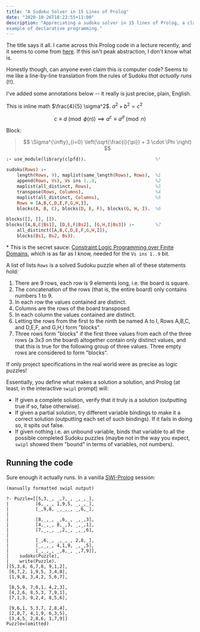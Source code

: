 ```yaml
---
title: "A Sudoku Solver in 15 Lines of Prolog"
date: "2020-10-26T18:22:55+11:00"
description: "Appreciating a sudoku solver in 15 lines of Prolog, a classic
example of declarative programming."
---
```


The title says it all. I came across this Prolog code in a lecture recently,
and it seems to come from [here](https://www.metalevel.at/sudoku/). If this
isn't peak abstraction, I don't know what is.

Honestly though, can anyone even claim this is computer code? Seems to me like
a line-by-line translation from the rules of Sudoku *that actually runs* (!!).

I've added some annotations below -- it really is just precise, plain, English.

This is inline math $\frac{4}{5} \sigma^2$. $a^2 + b^2 = c^2$

$$ c \equiv d \pmod{\phi(n)} \implies a^c \equiv a^d \pmod n $$

Block:

> $$
> \Sigma^{\infty}_{i=0} \left(\sqrt{\frac{i}{\pi}} + 3 \cdot \Phi \right)
> $$

```prolog
:- use_module(library(clpfd)).                          %*

sudoku(Rows) :-
    length(Rows, 9), maplist(same_length(Rows), Rows),  %1
    append(Rows, Vs), Vs ins 1..9,                      %2
    maplist(all_distinct, Rows),                        %3
    transpose(Rows, Columns),                           %4
    maplist(all_distinct, Columns),                     %5
    Rows = [A,B,C,D,E,F,G,H,I],
    blocks(A, B, C), blocks(D, E, F), blocks(G, H, I).  %6

blocks([], [], []).
blocks([A,B,C|Bs1], [D,E,F|Bs2], [G,H,I|Bs3]) :-        %7
    all_distinct([A,B,C,D,E,F,G,H,I]),
    blocks(Bs1, Bs2, Bs3).
```

\* This is the secret sauce:
[Constraint Logic Programming over Finite Domains](http://pathwayslms.com/swipltuts/clpfd/clpfd.html),
which is as far as I know, needed for the `Vs ins 1..9` bit.

A list of lists `Rows` is a solved Sudoku puzzle when all of these statements
hold:

1. There are 9 rows, each row is 9 elements long, i.e. the board is square.
2. The concatenation of the rows (that is, the entire board) only contains
   numbers 1 to 9.
3. In each row the values contained are distinct.
4. Columns are the rows of the board transposed.
5. In each column the values contained are distinct.
6. Letting the rows from the first to the ninth be named A to I,
   Rows A,B,C, and D,E,F, and G,H,I form "blocks".
7. Three rows form "blocks" if the first three values from each of the three
   rows (a 3x3 on the board) altogether contain only distinct values, and
   that this is true for the following group of three values. Three empty rows
   are considered to form "blocks".

If only project specifications in the real world were as precise as
logic puzzles!

Essentially, you define what makes a solution a solution, and Prolog
(at least, in the interactive `swipl` prompt) will:

* If given a complete solution, verify that it truly is a solution
  (outputting true if so, false otherwise).
* If given a partial solution, try different
  variable bindings to make it a correct solution (outputting each set of
  such bindings).
  If it fails in doing so, it spits out false.
* If given nothing i.e. an unbound variable, binds that variable to all the
  possible completed Sudoku puzzles (maybe not in the way you expect,
  `swipl` showed them "bound" in terms of variables, not numbers).

## Running the code

Sure enough it actually runs. In a vanilla
[SWI-Prolog](https://www.swi-prolog.org/) session:

```_
(manually formatted swipl output)

?- Puzzle=[[5,3,_, _,7,_, _,_,_],
|          [6,_,_, 1,9,5, _,_,_],
|          [_,9,8, _,_,_, _,6,_],
|
|          [8,_,_, _,6,_, _,_,3],
|          [4,_,_, 8,_,3, _,_,1],
|          [7,_,_, _,2,_, _,_,6],
|
|          [_,6,_, _,_,_, 2,8,_],
|          [_,_,_, 4,1,9, _,_,5],
|          [_,_,_, _,8,_, _,7,9]],
|    sudoku(Puzzle),
|    write(Puzzle).
[[5,3,4, 6,7,8, 9,1,2],
 [6,7,2, 1,9,5, 3,4,8],
 [1,9,8, 3,4,2, 5,6,7],

 [8,5,9, 7,6,1, 4,2,3],
 [4,2,6, 8,5,3, 7,9,1],
 [7,1,3, 9,2,4, 8,5,6],

 [9,6,1, 5,3,7, 2,8,4],
 [2,8,7, 4,1,9, 6,3,5],
 [3,4,5, 2,8,6, 1,7,9]]
Puzzle=(omitted)
```
